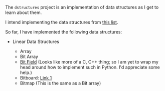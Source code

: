 The `dstructures` project is an implementation of data structures as I get to learn about them. 

I intend implementing the data structures from [this list](https://en.wikipedia.org/wiki/List_of_data_structures).

So far, I have implemented the following data structures:

* Linear Data Structures

  * Array
  * Bit Array
  * [Bit Field](https://en.wikipedia.org/wiki/Bit_field) (Looks like more of a C, C++ thing; so I am yet to wrap my head around how to implement such in Python.
  I'd appreciate some help.)
  * Bitboard: [Link 1](http://pages.cs.wisc.edu/~psilord/blog/data/chess-pages/rep.html)
  * Bitmap (This is the same as a Bit array)

